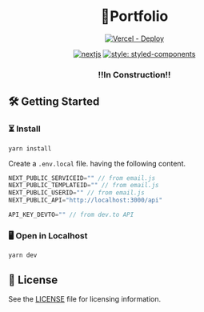 <div align="center">

# 📂Portfolio

[![Vercel - Deploy](https://img.shields.io/github/deployments/LuisFOsG/portfolio/production?label=vercel&logo=vercel&logoColor=white)](https://vercel.com)

[![nextjs](https://img.shields.io/badge/next.js-12.1.5-brightgreen)](https://github.com/vercel/next.js)
[![style: styled-components](https://img.shields.io/badge/style-%F0%9F%92%85%20styled--components-orange.svg?colorB=daa357&colorA=db748e)](https://github.com/styled-components/styled-components)

### ‼In Construction‼

</div>

## 🛠 Getting Started

### ⏳ Install

```
yarn install
```

Create a `.env.local` file. having the following content.

```js
NEXT_PUBLIC_SERVICEID="" // from email.js
NEXT_PUBLIC_TEMPLATEID="" // from email.js
NEXT_PUBLIC_USERID="" // from email.js
NEXT_PUBLIC_API="http://localhost:3000/api"

API_KEY_DEVTO="" // from dev.to API
```

### 🖥 Open in Localhost

```
yarn dev
```

## 📃 License

See the [LICENSE](./LICENSE) file for licensing information.
